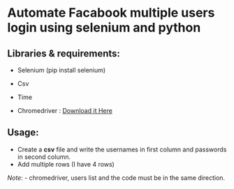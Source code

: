# Automate Facabook multiple users login using selenium and python

## Libraries & requirements:
- Selenium (pip install selenium)
- Csv
- Time

- Chromedriver : [Download it Here]("https://chromedriver.chromium.org/downloads")

## Usage:

- Create a **csv** file and write the usernames in first column and passwords in second column.
- Add multiple rows (I have 4 rows)

*Note*:
    - chromedriver, users list and the code must be in the same direction.

    


